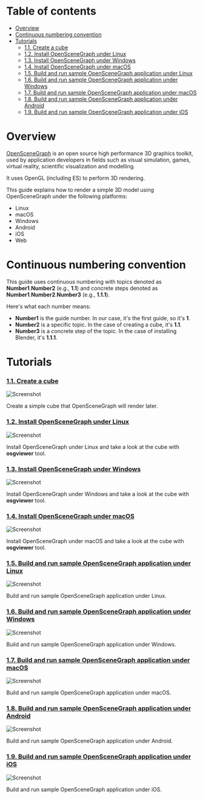 Table of contents
=================

* [Overview](#overview)
* [Continuous numbering convention](#numbering)
* [Tutorials](#tutorials)
  * [1.1. Create a cube](#tutorials-cube)
  * [1.2. Install OpenSceneGraph under Linux](#tutorials-install-linux)
  * [1.3. Install OpenSceneGraph under Windows](#tutorials-install-windows)
  * [1.4. Install OpenSceneGraph under macOS](#tutorials-install-macos)
  * [1.5. Build and run sample OpenSceneGraph application under Linux](#tutorials-sample-linux)
  * [1.6. Build and run sample OpenSceneGraph application under Windows](#tutorials-sample-windows)
  * [1.7. Build and run sample OpenSceneGraph application under macOS](#tutorials-sample-macos)
  * [1.8. Build and run sample OpenSceneGraph application under Android](#tutorials-sample-android)
  * [1.9. Build and run sample OpenSceneGraph application under iOS](#tutorials-sample-ios)

<a name="overview"/>

Overview
========

[OpenSceneGraph](http://openscenegraph.org) is an open source high performance
3D graphics toolkit, used by application developers in fields such as visual
simulation, games, virtual reality, scientific visualization and modelling.

It uses OpenGL (including ES) to perform 3D rendering.

This guide explains how to render a simple 3D model using OpenSceneGraph
under the following platforms:

* Linux
* macOS
* Windows
* Android
* iOS
* Web

<a name="numbering"/>

Continuous numbering convention
===============================

This guide uses continuous numbering with topics denoted as
**Number1**.**Number2** (e.g., **1.1**) and concrete steps denoted as
**Number1**.**Number2**.**Number3** (e.g., **1.1.1**).

Here's what each number means:

* **Number1** is the guide number. In our case, it's the first guide, so it's **1**.
* **Number2** is a specific topic. In the case of creating a cube, it's **1.1**.
* **Number3** is a concrete step of the topic. In the case of installing Blender, it's **1.1.1**.

<a name="tutorials"/>

Tutorials
=========

<a name="tutorials-cube"/>

### [1.1. Create a cube](1.1.CreateCube)

  ![Screenshot](readme/1.1.cube.png)

  Create a simple cube that OpenSceneGraph will render later.

<a name="tutorials-install-linux"/>

### [1.2. Install OpenSceneGraph under Linux](1.2.InstallUnderLinux)

  ![Screenshot](readme/1.2.install_under_linux.png)

  Install OpenSceneGraph under Linux and take a look at the cube
  with **osgviewer** tool.

<a name="tutorials-install-windows"/>

### [1.3. Install OpenSceneGraph under Windows](1.3.InstallUnderWindows)

  ![Screenshot](readme/1.3.install_under_windows.png)

  Install OpenSceneGraph under Windows and take a look at the cube
  with **osgviewer** tool.

<a name="tutorials-install-macos"/>

### [1.4. Install OpenSceneGraph under macOS](1.4.InstallUnderMacOS)

  ![Screenshot](readme/1.4.install_under_macos.png)

  Install OpenSceneGraph under macOS and take a look at the cube
  with **osgviewer** tool.

<a name="tutorials-sample-linux"/>

### [1.5. Build and run sample OpenSceneGraph application under Linux](1.5.SampleUnderLinux)

  ![Screenshot](readme/1.5.sample_under_linux.png)

  Build and run sample OpenSceneGraph application under Linux.

<a name="tutorials-sample-windows"/>

### [1.6. Build and run sample OpenSceneGraph application under Windows](1.6.SampleUnderWindows)

  ![Screenshot](readme/1.6.sample_under_windows.png)

  Build and run sample OpenSceneGraph application under Windows.

<a name="tutorials-sample-macos"/>

### [1.7. Build and run sample OpenSceneGraph application under macOS](1.7.SampleUnderMacOS)

  ![Screenshot](readme/1.7.sample_under_macos.png)

  Build and run sample OpenSceneGraph application under macOS.

<a name="tutorials-sample-android"/>

### [1.8. Build and run sample OpenSceneGraph application under Android](1.8.SampleUnderAndroid)

  ![Screenshot](readme/1.8.sample_under_android.png)

  Build and run sample OpenSceneGraph application under Android.

<a name="tutorials-sample-ios"/>

### [1.9. Build and run sample OpenSceneGraph application under iOS](1.9.SampleUnderIOS)

  ![Screenshot](readme/1.9.sample_under_ios.png)

  Build and run sample OpenSceneGraph application under iOS.

